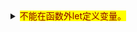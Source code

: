 <details>
  <summary><mark><font color=darkred>不能在函数外let定义变量。</font></mark></summary>
  <pre><code>  
fn main() {
//这里两个let如果放在函数外面就会报错
    let shili1 = Struct1 {
        cnname: String::from("cnname1"),
        engname: String::from("engname1"),
    };
    
    let shili2 = Struct2{
        cnname: String::from("cnname2"),
        jpname: String::from("jpname1"),
    };

    println!("Hello, world!");
    println!("this is 4 shili1, {}", shili1.trash());
    println!("this is 4 shili2, {}", shili2.trash());
}

pub trait Trait {
    fn trash(&self) -> String;
}

pub struct Struct1 {
    pub cnname: String,
    pub engname: String,
}

pub struct Struct2 {
    pub cnname: String,
    pub jpname: String,
}

impl Trait for Struct1 {
    fn trash(&self) -> String {
        format!("{}:{}", &self.cnname, &self.engname)
    }
}

impl Trait for Struct2 {
    fn trash(&self) -> String {
        format!("{}:{}", &self.cnname, &self.jpname)
    }
}
  </code></pre>
</details>